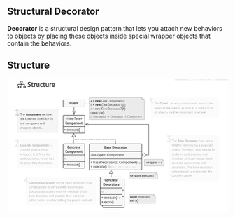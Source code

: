 ## Structural Decorator

**Decorator** is a structural design pattern that lets you attach new behaviors to objects by placing these objects inside special wrapper objects that contain the behaviors.

## Structure
[![Structural - Decorator](../images/decorator.png)](https://refactoring.guru/design-patterns/decorator)
